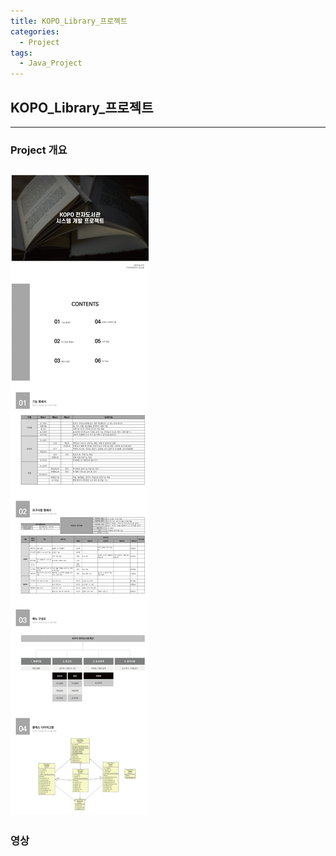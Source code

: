 ```yaml
---
title: KOPO_Library_프로젝트
categories:
  - Project
tags:
  - Java_Project
---
```

## KOPO_Library_프로젝트
---

### Project 개요
<img src="2021_05_05.png"/><br>
---
### 영상
